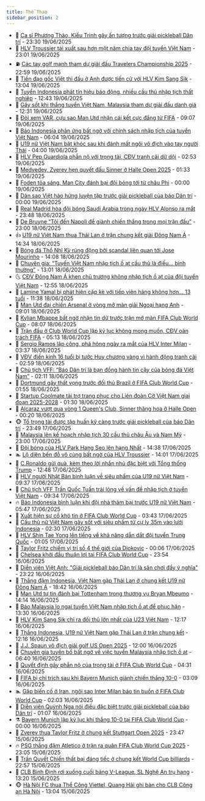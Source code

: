 ```yaml
---
title: Thể Thao
sidebar_position: 2
---
```


<!-- dantri-the-thao:START -->
- 🎡 [Ca sĩ Phương Thảo, Kiều Trinh gây ấn tượng trước giải pickleball Dân trí](https://dantri.com.vn/the-thao/ca-si-phuong-thao-kieu-trinh-gay-an-tuong-truoc-giai-pickleball-dan-tri-20250618231900917.htm) - 23:30 19/06/2025
- 💯 [HLV Troussier tái xuất sau hơn một năm chia tay đội tuyển Việt Nam](https://dantri.com.vn/the-thao/hlv-troussier-tai-xuat-sau-hon-mot-nam-chia-tay-doi-tuyen-viet-nam-20250619231018144.htm) - 23:01 19/06/2025
- ⛽️ [Các tay golf mạnh tham dự giải đấu Travelers Championship 2025](https://dantri.com.vn/the-thao/cac-tay-golf-manh-tham-du-giai-dau-travelers-championship-2025-20250620023159894.htm) - 22:59 19/06/2025
- 💃 [Tiền đạo gốc Việt thi đấu ở Anh được tiến cử với HLV Kim Sang Sik](https://dantri.com.vn/the-thao/tien-dao-goc-viet-thi-dau-o-anh-duoc-tien-cu-voi-hlv-kim-sang-sik-20250619195144622.htm) - 13:04 19/06/2025
- 🌈 [Tuyển Indonesia phát tín hiệu báo động, nhiều cầu thủ nhập tịch thất nghiệp](https://dantri.com.vn/the-thao/tuyen-indonesia-phat-tin-hieu-bao-dong-nhieu-cau-thu-nhap-tich-that-nghiep-20250619181959494.htm) - 12:43 19/06/2025
- 🦅 [Gây sốt khi thắng tuyển Việt Nam, Malaysia tham dự giải đấu danh giá](https://dantri.com.vn/the-thao/gay-sot-khi-thang-tuyen-viet-nam-malaysia-tham-du-giai-dau-danh-gia-20250619191559299.htm) - 12:31 19/06/2025
- 🌝 [Đòi xem VAR, cựu sao Man Utd nhận cái kết cực đắng từ FIFA](https://dantri.com.vn/the-thao/doi-xem-var-cuu-sao-man-utd-nhan-cai-ket-cuc-dang-tu-fifa-20250619160651906.htm) - 09:07 19/06/2025
- 🚀 [Báo Indonesia phản ứng bất ngờ với chính sách nhập tịch của tuyển Việt Nam](https://dantri.com.vn/the-thao/bao-indonesia-phan-ung-bat-ngo-voi-chinh-sach-nhap-tich-cua-tuyen-viet-nam-20250619130428628.htm) - 06:04 19/06/2025
- 🎉 [U19 nữ Việt Nam bật khóc sau khi đánh mất ngôi vô địch vào tay người Thái](https://dantri.com.vn/the-thao/u19-nu-viet-nam-bat-khoc-sau-khi-danh-mat-ngoi-vo-dich-vao-tay-nguoi-thai-20250618234931166.htm) - 04:00 19/06/2025
- 📝 [HLV Pep Guardiola phẫn nộ với trọng tài, CĐV tranh cãi dữ dội](https://dantri.com.vn/the-thao/hlv-pep-guardiola-phan-no-voi-trong-tai-cdv-tranh-cai-du-doi-20250619095246733.htm) - 02:53 19/06/2025
- 🦄 [Medvedev, Zverev hẹn quyết đấu Sinner ở Halle Open 2025](https://dantri.com.vn/the-thao/medvedev-zverev-hen-quyet-dau-sinner-o-halle-open-2025-20250619083208590.htm) - 01:33 19/06/2025
- 🎉 [Foden tỏa sáng, Man City đánh bại đội bóng tới từ châu Phi](https://dantri.com.vn/the-thao/foden-toa-sang-man-city-danh-bai-doi-bong-toi-tu-chau-phi-20250619070004826.htm) - 00:00 19/06/2025
- 💼 [Dàn sao Việt hào hứng luyện tập trước giải pickleball của báo Dân trí](https://dantri.com.vn/the-thao/dan-sao-viet-hao-hung-luyen-tap-truoc-giai-pickleball-cua-bao-dan-tri-20250618154800515.htm) - 00:00 19/06/2025
- 🤡 [Real Madrid hòa đội bóng Saudi Arabia trong ngày HLV Alonso ra mắt](https://dantri.com.vn/the-thao/real-madrid-hoa-doi-bong-saudi-arabia-trong-ngay-hlv-alonso-ra-mat-20250619064719580.htm) - 23:48 18/06/2025
- 🦆 [De Bruyne “Tôi đến Napoli để giành chiến thắng trong mọi trận đấu”](https://dantri.com.vn/the-thao/de-bruyne-toi-den-napoli-de-gianh-chien-thang-trong-moi-tran-dau-20250619003212234.htm) - 23:00 18/06/2025
- 👍 [U19 nữ Việt Nam thua Thái Lan ở trận chung kết giải Đông Nam Á](https://dantri.com.vn/the-thao/u19-nu-viet-nam-thua-thai-lan-o-tran-chung-ket-giai-dong-nam-a-20250618213153278.htm) - 14:34 18/06/2025
- 💼 [Bóng đá Thổ Nhĩ Kỳ rúng động bởi scandal liên quan tới Jose Mourinho](https://dantri.com.vn/the-thao/bong-da-tho-nhi-ky-rung-dong-boi-scandal-lien-quan-toi-jose-mourinho-20250618210811016.htm) - 14:08 18/06/2025
- 🦒 [Chuyên gia: “Tuyển Việt Nam nhập tịch ồ ạt cầu thủ là điều… bình thường”](https://dantri.com.vn/the-thao/chuyen-gia-tuyen-viet-nam-nhap-tich-o-at-cau-thu-la-dieu-binh-thuong-20250618192009568.htm) - 13:01 18/06/2025
- 🌜 [CĐV Đông Nam Á khen chủ trương không nhập tịch ồ ạt của đội tuyển Việt Nam](https://dantri.com.vn/the-thao/cdv-dong-nam-a-khen-chu-truong-khong-nhap-tich-o-at-cua-doi-tuyen-viet-nam-20250618181518781.htm) - 12:55 18/06/2025
- 🦆 [Lamine Yamal bị phát hiện cặp kè với tiếp viên hàng không hơn… 13 tuổi](https://dantri.com.vn/the-thao/lamine-yamal-bi-phat-hien-cap-ke-voi-tiep-vien-hang-khong-hon-13-tuoi-20250618183802834.htm) - 11:38 18/06/2025
- 💪 [Man Utd đại chiến Arsenal ở vòng mở màn giải Ngoại hạng Anh](https://dantri.com.vn/the-thao/man-utd-dai-chien-arsenal-o-vong-mo-man-giai-ngoai-hang-anh-20250618155314126.htm) - 09:01 18/06/2025
- 🧠 [Kylian Mbappe bất ngờ nhận tin dữ trước trận mở màn FIFA Club World Cup](https://dantri.com.vn/the-thao/kylian-mbappe-bat-ngo-nhan-tin-du-truoc-tran-mo-man-fifa-club-world-cup-20250618150702794.htm) - 08:07 18/06/2025
- 🦄 [Trận đấu ở Club World Cup lập kỷ lục không mong muốn, CĐV oán trách FIFA](https://dantri.com.vn/the-thao/tran-dau-o-club-world-cup-lap-ky-luc-khong-mong-muon-cdv-oan-trach-fifa-20250618121234311.htm) - 05:13 18/06/2025
- 🥸 [Sergio Ramos lập công, phá hỏng ngày ra mắt của HLV Inter Milan](https://dantri.com.vn/the-thao/sergio-ramos-lap-cong-pha-hong-ngay-ra-mat-cua-hlv-inter-milan-20250618103736453.htm) - 03:37 18/06/2025
- 🤠 [VĐV điền kinh 16 tuổi bị tước Huy chương vàng vì hành động tranh cãi](https://dantri.com.vn/the-thao/vdv-dien-kinh-16-tuoi-bi-tuoc-huy-chuong-vang-vi-hanh-dong-tranh-cai-20250618095922279.htm) - 02:59 18/06/2025
- 👺 [Chủ tịch VFF: “Báo Dân trí là bạn đồng hành tin cậy của bóng đá Việt Nam”](https://dantri.com.vn/the-thao/chu-tich-vff-bao-dan-tri-la-ban-dong-hanh-tin-cay-cua-bong-da-viet-nam-20250614234027187.htm) - 02:11 18/06/2025
- 📝 [Dortmund gây thất vọng trước đối thủ Brazil ở FIFA Club World Cup](https://dantri.com.vn/the-thao/dortmund-gay-that-vong-truoc-doi-thu-brazil-o-fifa-club-world-cup-20250618072513744.htm) - 01:55 18/06/2025
- 🦆 [Startup Coolmate tài trợ trang phục cho Liên đoàn Cờ Việt Nam giai đoạn 2025-2028](https://dantri.com.vn/the-thao/startup-coolmate-tai-tro-trang-phuc-cho-lien-doan-co-viet-nam-giai-doan-2025-2028-20250617230556532.htm) - 01:30 18/06/2025
- 🥳 [Alcaraz vượt qua vòng 1 Queen&#39;s Club, Sinner thăng hoa ở Halle Open](https://dantri.com.vn/the-thao/alcaraz-vuot-qua-vong-1-queens-club-sinner-thang-hoa-o-halle-open-20250618071857572.htm) - 00:20 18/06/2025
- 🐵 [Tổ trọng tài được tập huấn kỹ càng trước giải pickleball của báo Dân trí](https://dantri.com.vn/the-thao/to-trong-tai-duoc-tap-huan-ky-cang-truoc-giai-pickleball-cua-bao-dan-tri-20250617223657357.htm) - 23:49 17/06/2025
- 🤩 [Malaysia lên kế hoạch nhập tịch 30 cầu thủ châu Âu và Nam Mỹ](https://dantri.com.vn/the-thao/malaysia-len-ke-hoach-nhap-tich-30-cau-thu-chau-au-va-nam-my-20250617171653893.htm) - 23:00 17/06/2025
- 🤠 [Đội bóng của HLV Park Hang Seo lên hạng Nhất](https://dantri.com.vn/the-thao/doi-bong-cua-hlv-park-hang-seo-len-hang-nhat-20250617213816420.htm) - 14:38 17/06/2025
- 🏊 [Lộ diện bến đỗ vô cùng bất ngờ của HLV Troussier](https://dantri.com.vn/the-thao/lo-dien-ben-do-vo-cung-bat-ngo-cua-hlv-troussier-20250617205010399.htm) - 14:01 17/06/2025
- 🗽 [C.Ronaldo gửi quà, kèm theo lời nhắn nhủ đặc biệt với Tổng thống Trump](https://dantri.com.vn/the-thao/cronaldo-gui-qua-kem-theo-loi-nhan-nhu-dac-biet-voi-tong-thong-trump-20250617194800016.htm) - 12:48 17/06/2025
- 🚀 [HLV người Nhật Bản bình luận về siêu phẩm của U19 nữ Việt Nam](https://dantri.com.vn/the-thao/hlv-nguoi-nhat-ban-binh-luan-ve-sieu-pham-cua-u19-nu-viet-nam-20250617120414369.htm) - 09:37 17/06/2025
- 🎉 [Chủ tịch VFF Trần Quốc Tuấn trải lòng về vấn đề nhập tịch ở tuyển Việt Nam](https://dantri.com.vn/the-thao/chu-tich-vff-tran-quoc-tuan-trai-long-ve-van-de-nhap-tich-o-tuyen-viet-nam-20250617163325735.htm) - 09:34 17/06/2025
- 🔥 [Báo Indonesia bình luận khi đội nhà thảm bại trước U19 nữ Việt Nam](https://dantri.com.vn/the-thao/bao-indonesia-binh-luan-khi-doi-nha-tham-bai-truoc-u19-nu-viet-nam-20250617124741935.htm) - 05:47 17/06/2025
- 🎉 [Xuất hiện sự cố khó tin ở FIFA Club World Cup](https://dantri.com.vn/the-thao/xuat-hien-su-co-kho-tin-o-fifa-club-world-cup-20250617104341163.htm) - 03:43 17/06/2025
- 🎡 [Cầu thủ nữ Việt Nam gây sốt với siêu phẩm từ cự ly 35m vào lưới Indonesia](https://dantri.com.vn/the-thao/cau-thu-nu-viet-nam-gay-sot-voi-sieu-pham-tu-cu-ly-35m-vao-luoi-indonesia-20250617092020448.htm) - 02:30 17/06/2025
- 🐻 [HLV Shin Tae Yong lên tiếng về khả năng dẫn dắt đội tuyển Trung Quốc](https://dantri.com.vn/the-thao/hlv-shin-tae-yong-len-tieng-ve-kha-nang-dan-dat-doi-tuyen-trung-quoc-20250616230558442.htm) - 01:05 17/06/2025
- 🌊 [Taylor Fritz chiếm vị trí số 4 thế giới của Djokovic](https://dantri.com.vn/the-thao/taylor-fritz-chiem-vi-tri-so-4-the-gioi-cua-djokovic-20250617070445986.htm) - 00:06 17/06/2025
- 💃 [Chelsea khởi đầu thuận lợi tại FIFA Club World Cup](https://dantri.com.vn/the-thao/chelsea-khoi-dau-thuan-loi-tai-fifa-club-world-cup-20250617065354294.htm) - 23:54 16/06/2025
- 🤔 [Diễn viên Việt Anh: &quot;Giải pickleball báo Dân trí là sân chơi đầy ý nghĩa&quot;](https://dantri.com.vn/the-thao/dien-vien-viet-anh-giai-pickleball-bao-dan-tri-la-san-choi-day-y-nghia-20250616231819741.htm) - 23:22 16/06/2025
- 🤭 [Thắng đậm Indonesia, Việt Nam gặp Thái Lan ở chung kết U19 nữ Đông Nam Á](https://dantri.com.vn/the-thao/thang-dam-indonesia-viet-nam-gap-thai-lan-o-chung-ket-u19-nu-dong-nam-a-20250616221352823.htm) - 18:42 16/06/2025
- 👹 [Man Utd tự tin đánh bại Tottenham trong thương vụ Bryan Mbeumo](https://dantri.com.vn/the-thao/man-utd-tu-tin-danh-bai-tottenham-trong-thuong-vu-bryan-mbeumo-20250616211349181.htm) - 14:14 16/06/2025
- 🗽 [Báo Malaysia lo ngại tuyển Việt Nam nhập tịch ồ ạt để phục hận](https://dantri.com.vn/the-thao/bao-malaysia-lo-ngai-tuyen-viet-nam-nhap-tich-o-at-de-phuc-han-20250616195121369.htm) - 13:30 16/06/2025
- 🥳 [HLV Kim Sang Sik chỉ ra đối thủ lớn nhất của U23 Việt Nam](https://dantri.com.vn/the-thao/hlv-kim-sang-sik-chi-ra-doi-thu-lon-nhat-cua-u23-viet-nam-20250616191603022.htm) - 12:17 16/06/2025
- 💃 [Thắng Indonesia, U19 nữ Việt Nam gặp Thái Lan ở trận chung kết](https://dantri.com.vn/the-thao/thang-indonesia-u19-nu-viet-nam-gap-thai-lan-o-tran-chung-ket-20250616215941613.htm) - 12:16 16/06/2025
- 🧰 [J.J. Spaun vô địch giải golf US Open 2025](https://dantri.com.vn/the-thao/jj-spaun-vo-dich-giai-golf-us-open-2025-20250616143912046.htm) - 12:00 16/06/2025
- 💪 [Chuyên gia tuyên bố bất ngờ về việc tuyển Malaysia nhập tịch ồ ạt](https://dantri.com.vn/the-thao/chuyen-gia-tuyen-bo-bat-ngo-ve-viec-tuyen-malaysia-nhap-tich-o-at-20250616134013783.htm) - 06:40 16/06/2025
- 🚀 [Quyết định gây phẫn nộ của trọng tài ở FIFA Club World Cup](https://dantri.com.vn/the-thao/quyet-dinh-gay-phan-no-cua-trong-tai-o-fifa-club-world-cup-20250616113130559.htm) - 04:31 16/06/2025
- 🤠 [FIFA bị chỉ trích sau khi Bayern Munich giành chiến thắng 10-0](https://dantri.com.vn/the-thao/fifa-bi-chi-trich-sau-khi-bayern-munich-gianh-chien-thang-10-0-20250616093834320.htm) - 03:09 16/06/2025
- 🏊 [Gặp biến cố ở Iran, ngôi sao Inter Milan báo tin buồn ở FIFA Club World Cup](https://dantri.com.vn/the-thao/gap-bien-co-o-iran-ngoi-sao-inter-milan-bao-tin-buon-o-fifa-club-world-cup-20250616090352122.htm) - 02:03 16/06/2025
- 🦄 [Diễn viên Quỳnh Nga nói điều đặc biệt trước giải pickleball của báo Dân trí](https://dantri.com.vn/the-thao/dien-vien-quynh-nga-noi-dieu-dac-biet-truoc-giai-pickleball-cua-bao-dan-tri-20250615232728002.htm) - 01:07 16/06/2025
- ⚗️ [Bayern Munich lập kỷ lục khi thắng 10-0 tại FIFA Club World Cup](https://dantri.com.vn/the-thao/bayern-munich-lap-ky-luc-khi-thang-10-0-tai-fifa-club-world-cup-20250616071341531.htm) - 00:00 16/06/2025
- 🥷 [Zverev thua Taylor Fritz ở chung kết Stuttgart Open 2025](https://dantri.com.vn/the-thao/zverev-thua-taylor-fritz-o-chung-ket-stuttgart-open-2025-20250616064534704.htm) - 23:47 15/06/2025
- 🔥 [PSG thắng đậm Atletico ở trận ra quân FIFA Club World Cup 2025](https://dantri.com.vn/the-thao/psg-thang-dam-atletico-o-tran-ra-quan-fifa-club-world-cup-2025-20250616060457416.htm) - 23:05 15/06/2025
- 🦅 [Trần Quyết Chiến thất bại đáng tiếc ở chung kết World Cup billiards](https://dantri.com.vn/the-thao/tran-quyet-chien-that-bai-dang-tiec-o-chung-ket-world-cup-billiards-20250615232023239.htm) - 22:57 15/06/2025
- 🌝 [CLB Bình Định rơi xuống cuối bảng V-League, SL Nghệ An trụ hạng](https://dantri.com.vn/the-thao/clb-binh-dinh-roi-xuong-cuoi-bang-v-league-sl-nghe-an-tru-hang-20250615200816519.htm) - 13:20 15/06/2025
- 🐵 [Hà Nội FC thua Thể Công Viettel, Quang Hải ghi bàn cho CLB Công an Hà Nội](https://dantri.com.vn/the-thao/ha-noi-fc-thua-the-cong-viettel-quang-hai-ghi-ban-cho-clb-cong-an-ha-noi-20250615200136712.htm) - 13:04 15/06/2025<!-- dantri-the-thao:END -->
